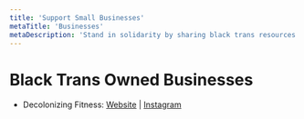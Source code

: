 ```yaml
---
title: 'Support Small Businesses'
metaTitle: 'Businesses'
metaDescription: 'Stand in solidarity by sharing black trans resources.'
---
```


# Black Trans Owned Businesses

- Decolonizing Fitness: [Website](http://decolonizingfitness.com/) | [Instagram](http://instagram.com/decolonizing_fitness)